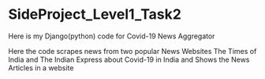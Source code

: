 # SideProject_Level1_Task2

Here is my Django(python) code for Covid-19 News Aggregator

Here the code scrapes news from two popular News Websites The Times of India and The Indian Express about Covid-19 in India and Shows the News Articles in a website
